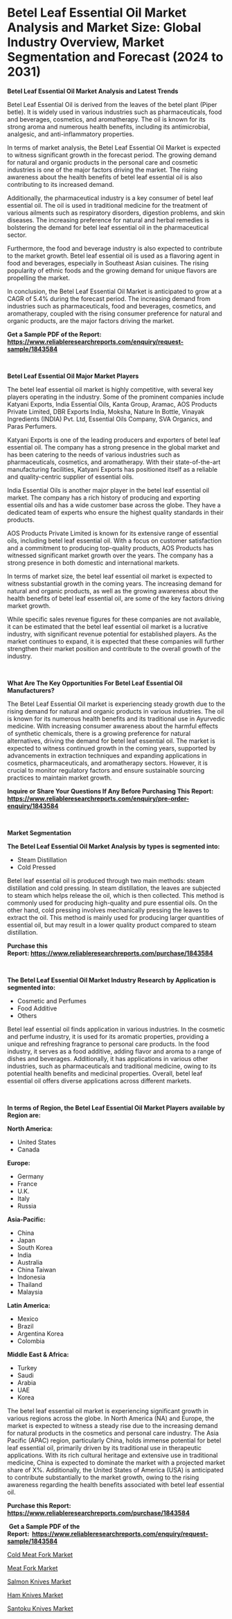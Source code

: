 <p><h1>Betel Leaf Essential Oil Market Analysis and Market Size: Global Industry Overview, Market Segmentation and Forecast (2024 to 2031)</h1></p><p><strong>Betel Leaf Essential Oil Market Analysis and Latest Trends</strong></p>
<p><p>Betel Leaf Essential Oil is derived from the leaves of the betel plant (Piper betle). It is widely used in various industries such as pharmaceuticals, food and beverages, cosmetics, and aromatherapy. The oil is known for its strong aroma and numerous health benefits, including its antimicrobial, analgesic, and anti-inflammatory properties.</p><p>In terms of market analysis, the Betel Leaf Essential Oil Market is expected to witness significant growth in the forecast period. The growing demand for natural and organic products in the personal care and cosmetic industries is one of the major factors driving the market. The rising awareness about the health benefits of betel leaf essential oil is also contributing to its increased demand.</p><p>Additionally, the pharmaceutical industry is a key consumer of betel leaf essential oil. The oil is used in traditional medicine for the treatment of various ailments such as respiratory disorders, digestion problems, and skin diseases. The increasing preference for natural and herbal remedies is bolstering the demand for betel leaf essential oil in the pharmaceutical sector.</p><p>Furthermore, the food and beverage industry is also expected to contribute to the market growth. Betel leaf essential oil is used as a flavoring agent in food and beverages, especially in Southeast Asian cuisines. The rising popularity of ethnic foods and the growing demand for unique flavors are propelling the market.</p><p>In conclusion, the Betel Leaf Essential Oil Market is anticipated to grow at a CAGR of 5.4% during the forecast period. The increasing demand from industries such as pharmaceuticals, food and beverages, cosmetics, and aromatherapy, coupled with the rising consumer preference for natural and organic products, are the major factors driving the market.</p></p>
<p><strong>Get a Sample PDF of the Report:&nbsp; <a href="https://www.reliableresearchreports.com/enquiry/request-sample/1843584">https://www.reliableresearchreports.com/enquiry/request-sample/1843584</a></strong></p>
<p>&nbsp;</p>
<p><strong>Betel Leaf Essential Oil Major Market Players</strong></p>
<p><p>The betel leaf essential oil market is highly competitive, with several key players operating in the industry. Some of the prominent companies include Katyani Exports, India Essential Oils, Kanta Group, Aramac, AOS Products Private Limited, DBR Exports India, Moksha, Nature In Bottle, Vinayak Ingredients (INDIA) Pvt. Ltd, Essential Oils Company, SVA Organics, and Paras Perfumers.</p><p>Katyani Exports is one of the leading producers and exporters of betel leaf essential oil. The company has a strong presence in the global market and has been catering to the needs of various industries such as pharmaceuticals, cosmetics, and aromatherapy. With their state-of-the-art manufacturing facilities, Katyani Exports has positioned itself as a reliable and quality-centric supplier of essential oils.</p><p>India Essential Oils is another major player in the betel leaf essential oil market. The company has a rich history of producing and exporting essential oils and has a wide customer base across the globe. They have a dedicated team of experts who ensure the highest quality standards in their products.</p><p>AOS Products Private Limited is known for its extensive range of essential oils, including betel leaf essential oil. With a focus on customer satisfaction and a commitment to producing top-quality products, AOS Products has witnessed significant market growth over the years. The company has a strong presence in both domestic and international markets.</p><p>In terms of market size, the betel leaf essential oil market is expected to witness substantial growth in the coming years. The increasing demand for natural and organic products, as well as the growing awareness about the health benefits of betel leaf essential oil, are some of the key factors driving market growth.</p><p>While specific sales revenue figures for these companies are not available, it can be estimated that the betel leaf essential oil market is a lucrative industry, with significant revenue potential for established players. As the market continues to expand, it is expected that these companies will further strengthen their market position and contribute to the overall growth of the industry.</p></p>
<p>&nbsp;</p>
<p><strong>What Are The Key Opportunities For Betel Leaf Essential Oil Manufacturers?</strong></p>
<p><p>The Betel Leaf Essential Oil market is experiencing steady growth due to the rising demand for natural and organic products in various industries. The oil is known for its numerous health benefits and its traditional use in Ayurvedic medicine. With increasing consumer awareness about the harmful effects of synthetic chemicals, there is a growing preference for natural alternatives, driving the demand for betel leaf essential oil. The market is expected to witness continued growth in the coming years, supported by advancements in extraction techniques and expanding applications in cosmetics, pharmaceuticals, and aromatherapy sectors. However, it is crucial to monitor regulatory factors and ensure sustainable sourcing practices to maintain market growth.</p></p>
<p><strong>Inquire or Share Your Questions If Any Before Purchasing This Report: <a href="https://www.reliableresearchreports.com/enquiry/pre-order-enquiry/1843584">https://www.reliableresearchreports.com/enquiry/pre-order-enquiry/1843584</a></strong></p>
<p>&nbsp;</p>
<p><strong>Market Segmentation</strong></p>
<p><strong>The Betel Leaf Essential Oil Market Analysis by types is segmented into:</strong></p>
<p><ul><li>Steam Distillation</li><li>Cold Pressed</li></ul></p>
<p><p>Betel leaf essential oil is produced through two main methods: steam distillation and cold pressing. In steam distillation, the leaves are subjected to steam which helps release the oil, which is then collected. This method is commonly used for producing high-quality and pure essential oils. On the other hand, cold pressing involves mechanically pressing the leaves to extract the oil. This method is mainly used for producing larger quantities of essential oil, but may result in a lower quality product compared to steam distillation.</p></p>
<p><strong>Purchase this Report:&nbsp;<a href="https://www.reliableresearchreports.com/purchase/1843584">https://www.reliableresearchreports.com/purchase/1843584</a></strong></p>
<p>&nbsp;</p>
<p><strong>The Betel Leaf Essential Oil Market Industry Research by Application is segmented into:</strong></p>
<p><ul><li>Cosmetic and Perfumes</li><li>Food Additive</li><li>Others</li></ul></p>
<p><p>Betel leaf essential oil finds application in various industries. In the cosmetic and perfume industry, it is used for its aromatic properties, providing a unique and refreshing fragrance to personal care products. In the food industry, it serves as a food additive, adding flavor and aroma to a range of dishes and beverages. Additionally, it has applications in various other industries, such as pharmaceuticals and traditional medicine, owing to its potential health benefits and medicinal properties. Overall, betel leaf essential oil offers diverse applications across different markets.</p></p>
<p>&nbsp;</p>
<p><strong>In terms of Region, the Betel Leaf Essential Oil Market Players available by Region are:</strong></p>
<p>
    <p> <strong> North America: </strong>
        <ul>
            <li>United States</li>
            <li>Canada</li>
        </ul>
        </p> 
    <p> <strong> Europe: </strong>
        <ul>
            <li>Germany</li>
            <li>France</li>
            <li>U.K.</li>
            <li>Italy</li>
            <li>Russia</li>
        </ul>
        </p> 
    <p> <strong> Asia-Pacific: </strong>
        <ul>
            <li>China</li>
            <li>Japan</li>
            <li>South Korea</li>
            <li>India</li>
            <li>Australia</li>
            <li>China Taiwan</li>
            <li>Indonesia</li>
            <li>Thailand</li>
            <li>Malaysia</li>
        </ul>
        </p> 
    <p> <strong> Latin America: </strong>
        <ul>
            <li>Mexico</li>
            <li>Brazil</li>
            <li>Argentina Korea</li>
            <li>Colombia</li>
        </ul>
        </p> 
    <p> <strong> Middle East & Africa: </strong>
        <ul>
            <li>Turkey</li>
            <li>Saudi</li>
            <li>Arabia</li>
            <li>UAE</li>
            <li>Korea</li>
        </ul>
    </p>
    </p>
<p><p>The betel leaf essential oil market is experiencing significant growth in various regions across the globe. In North America (NA) and Europe, the market is expected to witness a steady rise due to the increasing demand for natural products in the cosmetics and personal care industry. The Asia Pacific (APAC) region, particularly China, holds immense potential for betel leaf essential oil, primarily driven by its traditional use in therapeutic applications. With its rich cultural heritage and extensive use in traditional medicine, China is expected to dominate the market with a projected market share of X%. Additionally, the United States of America (USA) is anticipated to contribute substantially to the market growth, owing to the rising awareness regarding the health benefits associated with betel leaf essential oil.</p></p>
<p><strong>Purchase this Report: <a href="https://www.reliableresearchreports.com/purchase/1843584">https://www.reliableresearchreports.com/purchase/1843584</a></strong></p>
<p>&nbsp;<strong>Get a Sample PDF of the Report:&nbsp;&nbsp;<a href="https://www.reliableresearchreports.com/enquiry/request-sample/1843584">https://www.reliableresearchreports.com/enquiry/request-sample/1843584</a></strong></p>
<p><strong></strong></p>
<p><p><a href="https://github.com/kosella/Market-Research-Report-List-1/blob/main/cold-meat-fork-market.md">Cold Meat Fork Market</a></p><p><a href="https://github.com/arionmp/Market-Research-Report-List-1/blob/main/meat-fork-market.md">Meat Fork Market</a></p><p><a href="https://github.com/redneck06/Market-Research-Report-List-1/blob/main/salmon-knives-market.md">Salmon Knives Market</a></p><p><a href="https://github.com/zeberleansnyderallisonwjfli/Market-Research-Report-List-1/blob/main/ham-knives-market.md">Ham Knives Market</a></p><p><a href="https://github.com/bobicer/Market-Research-Report-List-1/blob/main/santoku-knives-market.md">Santoku Knives Market</a></p></p>